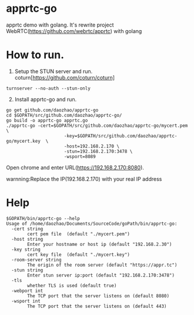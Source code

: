 # apprtc-go
apprtc demo with golang. It's rewrite project WebRTC(https://github.com/webrtc/apprtc)  with golang

# How to run.
1. Setup the STUN server and run.
coturn[https://github.com/coturn/coturn]
```
turnserver --no-auth --stun-only
```
2. Install apprtc-go and run.
```
go get github.com/daozhao/apprtc-go
cd $GOPATH/src/github.com/daozhao/apprtc-go/
go build -o apprtc-go apprtc.go
./apprtc-go -cert=$GOPATH/src/github.com/daozhao/apprtc-go/mycert.pem \
                      -key=$GOPATH/src/github.com/daozhao/apprtc-go/mycert.key  \
                      -host=192.168.2.170 \
                      -stun=192.168.2.170:3478 \
                      -wsport=8089

```
Open chrome and enter URL(https://192.168.2.170:8080).

warnning:Replace the IP(192.168.2.170) with your real IP address

# Help
```
$GOPATH/bin/apprtc-go --help
Usage of /home/daozhao/Documents/SourceCode/goPath/bin/apprtc-go:
  -cert string
    	cert pem file  (default "./mycert.pem")
  -host string
    	Enter your hostname or host ip (default "192.168.2.30")
  -key string
    	cert key file  (default "./mycert.key")
  -room-server string
    	The origin of the room server (default "https://appr.tc")
  -stun string
    	Enter stun server ip:port (default "192.168.2.170:3478")
  -tls
    	whether TLS is used (default true)
  -webport int
    	The TCP port that the server listens on (default 8080)
  -wsport int
    	The TCP port that the server listens on (default 443)
```



